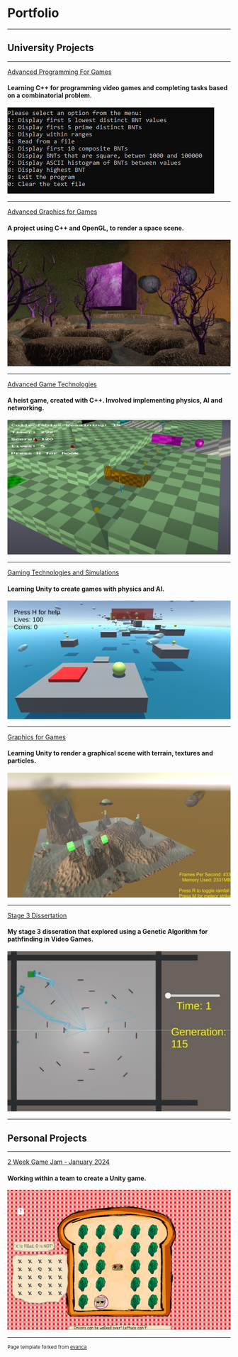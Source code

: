 # Portfolio

---

## University Projects

---
[Advanced Programming For Games](/advanced_programming)

#### Learning C++ for programming video games and completing tasks based on a combinatorial problem.

[<img src="images/AdvancedProgrammingThumbnail.png?raw=true"/>](/advanced_programming)

---

[Advanced Graphics for Games](/advanced_graphics)

#### A project using C++ and OpenGL, to render a space scene.

[<img src="images/AdvancedGraphicsThumbnail.png?raw=true"/>](/advanced_graphics)

---
[Advanced Game Technologies](/advanced_technologies)

#### A heist game, created with C++. Involved implementing physics, AI and networking.

[<img src="images/AdvancedGamesThumbnail.png?raw=true"/>](/advanced_technologies)

---
[Gaming Technologies and Simulations](/games_tech)


#### Learning Unity to create games with physics and AI.


[<img src="images/GamesTechThumbnail.png?raw=true"/>](/games_tech)

---
[Graphics for Games](/graphics)


#### Learning Unity to render a graphical scene with terrain, textures and particles.


[<img src="images/GraphicsThumbnail.png?raw=true"/>](/graphics)

---
[Stage 3 Dissertation](/dissertation)


#### My stage 3 disseration that explored using a Genetic Algorithm for pathfinding in Video Games.


[<img src="images/DissertationThumbnail.png?raw=true"/>](/dissertation)

---


## Personal Projects

---

[2 Week Game Jam - January 2024](/gamejam_bread)


#### Working within a team to create a Unity game.


[<img src="images/GameJamThumbnail.png?raw=true"/>](/gamejam_bread)



---
<p style="font-size:11px">Page template forked from <a href="https://github.com/evanca/quick-portfolio">evanca</a></p>
<!-- Remove above link if you don't want to attibute -->
